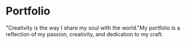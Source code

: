 # Portfolio
"Creativity is the way I share my soul with the world."My portfolio is a reflection of my passion, creativity, and dedication to my craft.
